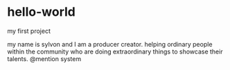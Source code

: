 # hello-world
my first project


my name is sylvon and I am a producer creator.
helping ordinary people within the community who are doing extraordinary things to showcase their talents.
@mention system

